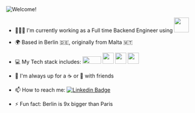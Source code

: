 
<img src="http://g.recordit.co/M62qEHhAEg.gif" alt="Welcome!" max-width="100%" height="auto"/>

- 👩🏼‍💻 I'm currently working as a Full time Backend Engineer using <code><img height="40" src="https://www.clipartmax.com/png/small/163-1635688_learn-golang-in-your-own-sandbox-golang-gopher.png"></code>

- 🌍 Based in Berlin 🇩🇪, originally from Malta 🇲🇹

- 💻 My Tech stack includes: 
<code><img height="20" width="50" src="https://upload.wikimedia.org/wikipedia/commons/thumb/0/05/Go_Logo_Blue.svg/1280px-Go_Logo_Blue.svg.png"></code>
<code><img height="30" src="https://www.docker.com/wp-content/uploads/2022/03/vertical-logo-monochromatic.png"></code>
<code><img height="30" src="https://user-images.githubusercontent.com/19824574/41482054-47a3a702-70a2-11e8-9561-de51c5f71220.png"></code>
<code><img height="30" src="https://encrypted-tbn0.gstatic.com/images?q=tbn%3AANd9GcQFZspODjlYFi6OyL6ovNRz-hSbKr-tjI14Zw&usqp=CAU"></code>

- 🎉 I'm always up for a ☕️ or 🍻 with friends 
 
- 📫 How to reach me: [![Linkedin Badge](https://img.shields.io/badge/-LinkedIn-blue?style=flat-square&logo=Linkedin&logoColor=white&link=https://www.linkedin.com/in/francesca-micallef/)](https://www.linkedin.com/in/francesca-micallef/)
- ⚡ Fun fact: Berlin is 9x bigger than Paris 
